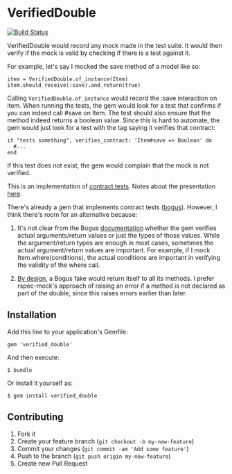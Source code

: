 # VerifiedDouble

[![Build Status](https://travis-ci.org/gsmendoza/verified_double.png)](https://travis-ci.org/gsmendoza/verified_double)

VerifiedDouble would record any mock made in the test suite. It
would then verify if the mock is valid by checking if there is a test
against it.

For example, let's say I mocked the save method of a model like so:

    item = VerifiedDouble.of_instance(Item)
    item.should_receive(:save).and_return(true)

Calling `VerifiedDouble.of_instance` would record the :save interaction on
item. When running the tests, the gem would look for a test that
confirms if you can indeed call #save on Item. The test should also
ensure that the method indeed returns a boolean value. Since this is hard
to automate, the gem would just look for a test with the tag saying it
verifies that contract:

    it "tests something", verifies_contract: 'Item#save => Boolean' do
      #...
    end

If this test does not exist, the gem would complain that the mock is not
verified.

This is an implementation of [contract tests](http://www.infoq.com/presentations/integration-tests-scam).
Notes about the presentation [here](http://www.beletsky.net/2010/10/agileee-2010-j-b-rainsberger-integrated.html).

There's already a gem that implements contract tests
([bogus](https://www.relishapp.com/bogus/bogus/v/0-0-3/docs/contract-tests)).
However, I think there's room for an alternative because:

1. It's not clear from the Bogus [documentation](https://www.relishapp.com/bogus/bogus/v/0-0-3/docs/contract-tests/contract-tests-with-mocks)
whether the gem verifies actual arguments/return values or just the types of those
values. While the argument/return types are enough in most cases, sometimes
the actual argument/return values are important. For example, if I mock
Item.where(conditions), the actual conditions are important in
verifying the validity of the where call.

2. [By design](https://www.relishapp.com/bogus/bogus/v/0-0-3/docs/fakes/faking-existing-classes#fakes-have-null-object-semantics),
a Bogus fake would return itself to all its methods. I prefer rspec-mock's
approach of raising an error if a method is not declared as part of the
double, since this raises errors earlier than later.

## Installation

Add this line to your application's Gemfile:

    gem 'verified_double'

And then execute:

    $ bundle

Or install it yourself as:

    $ gem install verified_double

## Contributing

1. Fork it
2. Create your feature branch (`git checkout -b my-new-feature`)
3. Commit your changes (`git commit -am 'Add some feature'`)
4. Push to the branch (`git push origin my-new-feature`)
5. Create new Pull Request
